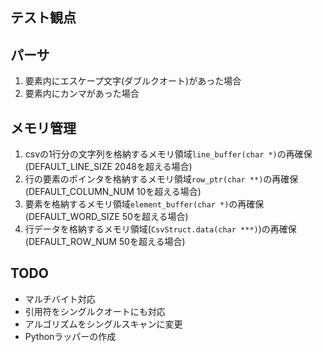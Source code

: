 ## テスト観点

## パーサ

1. 要素内にエスケープ文字(ダブルクオート)があった場合  
2. 要素内にカンマがあった場合


## メモリ管理

1. csvの1行分の文字列を格納するメモリ領域`line_buffer(char *)`の再確保(DEFAULT_LINE_SIZE 2048を超える場合)  
2. 行の要素のポインタを格納するメモリ領域`row_ptr(char **)`の再確保(DEFAULT_COLUMN_NUM 10を超える場合)  
3. 要素を格納するメモリ領域`element_buffer(char *)`の再確保(DEFAULT_WORD_SIZE 50を超える場合)  
4. 行データを格納するメモリ領域(`CsvStruct.data(char ***)`)の再確保(DEFAULT_ROW_NUM 50を超える場合)

## TODO

- マルチバイト対応  
- 引用符をシングルクオートにも対応  
- アルゴリズムをシングルスキャンに変更  
- Pythonラッパーの作成  